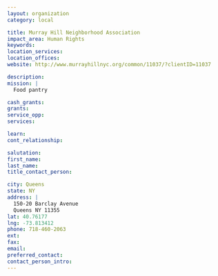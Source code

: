 ```yaml
---
layout: organization
category: local

title: Murray Hill Neighborhood Association
impact_area: Human Rights
keywords: 
location_services: 
location_offices: 
website: http://www.murrayhillnyc.org/common/11037/?clientID=11037

description: 
mission: |
  Food pantry

cash_grants: 
grants: 
service_opp: 
services: 

learn: 
cont_relationship: 

salutation: 
first_name: 
last_name: 
title_contact_person: 

city: Queens
state: NY
address: |
  150-20 Barclay Avenue    
  Queens NY 11355
lat: 40.76177
lng: -73.813412
phone: 718-460-2063
ext: 
fax: 
email: 
preferred_contact: 
contact_person_intro: 
---
```

